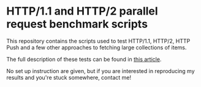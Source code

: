 HTTP/1.1 and HTTP/2 parallel request benchmark scripts
======================================================

This repository contains the scripts used to test HTTP/1.1, HTTP/2, HTTP Push
and a few other approaches to fetching large collections of items.

The full description of these tests can be found in [this article](https://evertpot.com/h2-paralellism/).

No set up instruction are given, but if you are interested in reproducing my
results and you're stuck somewhere, contact me!
